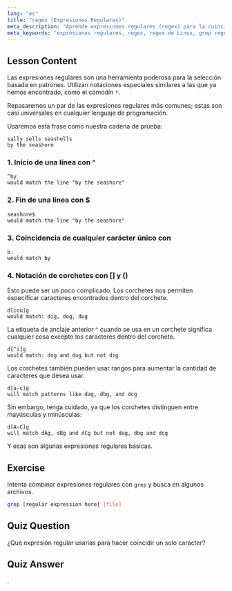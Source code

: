 ```yaml
---
lang: "es"
title: "regex (Expresiones Regulares)"
meta_description: "Aprende expresiones regulares (regex) para la coincidencia de patrones en Linux. Comprende la sintaxis de regex como ^, $, ., y [] para la manipulación de texto. ¡Mejora tus habilidades con grep!"
meta_keywords: "expresiones regulares, regex, regex de Linux, grep regex, coincidencia de patrones, tutorial de regex, comandos de Linux, principiante"
---
```


## Lesson Content

Las expresiones regulares son una herramienta poderosa para la selección basada en patrones. Utilizan notaciones especiales similares a las que ya hemos encontrado, como el comodín `*`.

Repasaremos un par de las expresiones regulares más comunes; estas son casi universales en cualquier lenguaje de programación.

Usaremos esta frase como nuestra cadena de prueba:

```plaintext
sally sells seashells
by the seashore
```

### 1. Inicio de una línea con ^

```plaintext
^by
would match the line "by the seashore"
```

### 2. Fin de una línea con $

```plaintext
seashore$
would match the line "by the seashore"
```

### 3. Coincidencia de cualquier carácter único con

```plaintext
b.
would match by
```

### 4. Notación de corchetes con [] y ()

Esto puede ser un poco complicado. Los corchetes nos permiten especificar caracteres encontrados dentro del corchete.

```plaintext
d[iou]g
would match: dig, dog, dug
```

La etiqueta de anclaje anterior `^` cuando se usa en un corchete significa cualquier cosa excepto los caracteres dentro del corchete.

```plaintext
d[^i]g
would match: dog and dug but not dig
```

Los corchetes también pueden usar rangos para aumentar la cantidad de caracteres que desea usar.

```plaintext
d[a-c]g
will match patterns like dag, dbg, and dcg
```

Sin embargo, tenga cuidado, ya que los corchetes distinguen entre mayúsculas y minúsculas:

```plaintext
d[A-C]g
will match dAg, dBg and dCg but not dag, dbg and dcg
```

Y esas son algunas expresiones regulares básicas.

## Exercise

Intenta combinar expresiones regulares con `grep` y busca en algunos archivos.

```bash
grep [regular expression here] [file]
```

## Quiz Question

¿Qué expresión regular usarías para hacer coincidir un solo carácter?

## Quiz Answer

.
